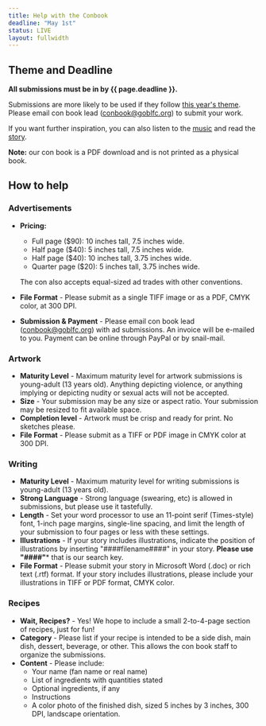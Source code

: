 ```yaml
---
title: Help with the Conbook
deadline: "May 1st"
status: LIVE
layout: fullwidth
---
```


<div class="one-full bg-one">
<div class="page-wrapper">

## Theme and Deadline

**All submissions must be in by {{ page.deadline }}.**

Submissions are more likely to be used if they follow <a href="/style-guide/">this year's theme</a>. Please email con book lead (<a href="mailto:conbook@goblfc.org">conbook@goblfc.org</a>) to submit your work.

If you want further inspiration, you can also listen to the <a href="/music/">music</a> and read the <a href="/theme/story-00/">story</a>.

**Note:** our con book is a PDF download and is not printed as a physical book.

</div>
</div>


<div class="one-full bg-two">
<div class="page-wrapper">

## How to help

### Advertisements

- **Pricing:**
  - Full page ($90): 10 inches tall, 7.5 inches wide.
  - Half page ($40): 5 inches tall, 7.5 inches wide.
  - Half page ($40): 10 inches tall, 3.75 inches wide.
  - Quarter page ($20): 5 inches tall, 3.75 inches wide.
  
  The con also accepts equal-sized ad trades with other conventions.

- **File Format** - Please submit as a single TIFF image or as a PDF, CMYK color, at 300 DPI.
- **Submission &amp; Payment** - Please email con book lead (<a href="mailto:conbook@goblfc.org">conbook@goblfc.org</a>) with ad submissions. An invoice will be e-mailed to you. Payment can be online through PayPal or by snail-mail.


### Artwork

- **Maturity Level** - Maximum maturity level for artwork submissions is young-adult (13 years old). Anything depicting violence, or anything implying or depicting nudity or sexual acts will not be accepted.
- **Size** - Your submission may be any size or aspect ratio. Your submission may be resized to fit available space.
- **Completion level** - Artwork must be crisp and ready for print. No sketches please.
- **File Format** - Please submit as a TIFF or PDF image in CMYK color at 300 DPI.

### Writing

- **Maturity Level** - Maximum maturity level for writing submissions is young-adult (13 years old).
- **Strong Language** - Strong language (swearing, etc) is allowed in submissions, but please use it tastefully.
- **Length** - Set your word processor to use an 11-point serif (Times-style) font, 1-inch page margins, single-line spacing, and limit the length of your submission to four pages or less with these settings.
- **Illustrations** - If your story includes illustrations, indicate the position of illustrations by inserting "####filename####" in your story. **Please use "####"*** that is our search key.
- **File Format** - Please submit your story in Microsoft Word (.doc) or rich text (.rtf) format. If your story includes illustrations, please include your illustrations in TIFF or PDF format, CMYK color.

### Recipes

- **Wait, Recipes?** - Yes! We hope to include a small 2-to-4-page section of recipes, just for fun!
- **Category** - Please list if your recipe is intended to be a side dish, main dish, dessert, beverage, or other. This allows the con book staff to organize the submissions.
- **Content** - Please include:
  - Your name (fan name or real name)
  - List of ingredients with quantities stated
  - Optional ingredients, if any
  - Instructions
  - A color photo of the finished dish, sized 5 inches by 3 inches, 300 DPI, landscape orientation.


</div>
</div>
